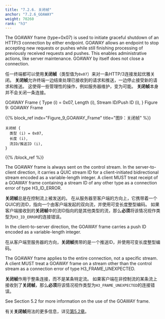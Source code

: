 ```yaml
---
title: "7.2.6. 关闭帧"
anchor: "7.2.6_GOAWAY"
weight: 70260
rank: "h3"
---
```


The GOAWAY frame (type=0x07) is used to initiate graceful shutdown of an HTTP/3 connection by either endpoint. GOAWAY allows an endpoint to stop accepting new requests or pushes while still finishing processing of previously received requests and pushes. This enables administrative actions, like server maintenance. GOAWAY by itself does not close a connection.

任一终端都可以使用**关闭帧**（类型值为`0x07`）来对一条HTTP/3连接发起优雅关闭。
**关闭帧**允许终端一边结束处理已接收到的请求和推送，一边停止接受新的请求和推送。
这使得一些管理性的操作，例如服务器维护，变为可能。
**关闭帧**本身并不会关闭一条连接。

GOAWAY Frame {
Type (i) = 0x07,
Length (i),
Stream ID/Push ID (i),
}
Figure 9: GOAWAY Frame

{{% block_ref
indx="Figure_9_GOAWAY_Frame"
title="图9：关闭帧" %}}

```
关闭帧 {
  类型 (i) = 0x07,
  长度 (i),
  流ID/推送ID (i),
}
```

{{% /block_ref %}}

The GOAWAY frame is always sent on the control stream. In the server-to-client direction, it carries a QUIC stream ID for a client-initiated bidirectional stream encoded as a variable-length integer. A client MUST treat receipt of a GOAWAY frame containing a stream ID of any other type as a connection error of type H3_ID_ERROR.

**关闭帧**总是在控制流上被发送的。
在从服务器至客户端的方向上，它携带着一个QUIC的流ID，指向一个由客户端发起的双向流，并使用可变长度整型编码。
如果客户端接收到的**关闭帧**中的流ID指向的是其他类型的流，那么**必须**将该情况视作类型为`H3_ID_ERROR`的连接错误。

In the client-to-server direction, the GOAWAY frame carries a push ID encoded as a variable-length integer.

在从客户端至服务器的方向，**关闭帧**携带的是一个推送ID，并使用可变长度整型编码。

The GOAWAY frame applies to the entire connection, not a specific stream. A client MUST treat a GOAWAY frame on a stream other than the control stream as a connection error of type H3_FRAME_UNEXPECTED.

**关闭帧**作用于整条连接，而不是某条特定流。
如果客户端在非控制流的某条流上接收到了**关闭帧**，那么**必须**将该情况视作类型为`H3_FRAME_UNEXPECTED`的连接错误。

See Section 5.2 for more information on the use of the GOAWAY frame.

有关**关闭帧**用法的更多信息，详见[第5.2章]()。
